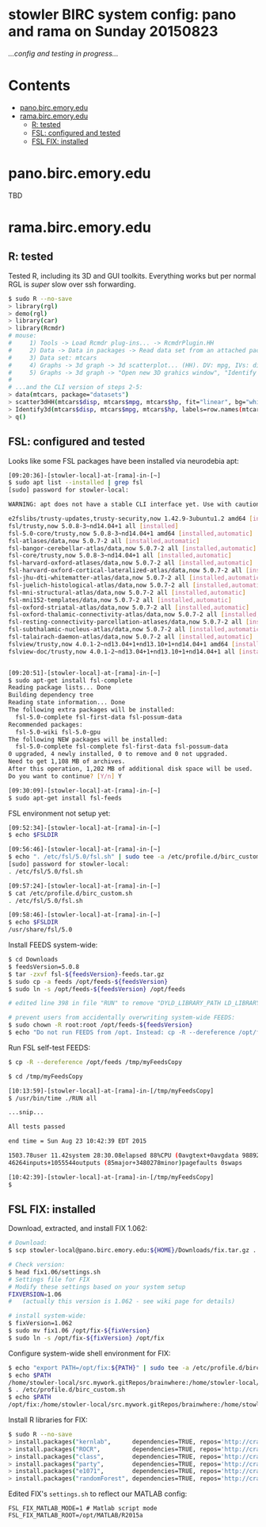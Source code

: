 # stowler BIRC system config: pano and rama on Sunday 20150823

_...config and testing in progress..._

Contents
=================

  * [pano\.birc\.emory\.edu](#panobircemoryedu)
  * [rama\.birc\.emory\.edu](#ramabircemoryedu)
    * [R: tested](#r-tested)
    * [FSL: configured and tested](#fsl-configured-and-tested)
    * [FSL FIX: installed](#fsl-fix-installed)


<!--
Created by [gh-md-toc](https://github.com/ekalinin/github-markdown-toc.go)
-->

# pano.birc.emory.edu

TBD

# rama.birc.emory.edu

## R: tested

Tested R, including its 3D and GUI toolkits. Everything works but per normal RGL is *super* slow over ssh forwarding.

```bash
$ sudo R --no-save
> library(rgl)
> demo(rgl)
> library(car)
> library(Rcmdr)
# mouse:
#     1) Tools -> Load Rcmdr plug-ins... -> RcmdrPlugin.HH
#     2) Data -> Data in packages -> Read data set from an attached package... -> PACKAGE: datasets, DATA SET: mtcars
#     3) Data set: mtcars
#     4) Graphs -> 3d graph -> 3d scatterplot... (HH). DV: mpg, IVs: disp, hp.
#     5) Graphs -> 3d graph -> "Open new 3D grahics window", "Identify observations with mouse", "Show surface grid lines" 
#
# ...and the CLI version of steps 2-5:
> data(mtcars, package="datasets")
> scatter3dHH(mtcars$disp, mtcars$mpg, mtcars$hp, fit="linear", bg="white", grid=TRUE, squares=FALSE, xlab="disp", ylab="mpg", zlab="hp")
> Identify3d(mtcars$disp, mtcars$mpg, mtcars$hp, labels=row.names(mtcars))
> q()
```

## FSL: configured and tested 

Looks like some FSL packages have been installed via neurodebia apt:

```bash
[09:20:36]-[stowler-local]-at-[rama]-in-[~]
$ sudo apt list --installed | grep fsl
[sudo] password for stowler-local:

WARNING: apt does not have a stable CLI interface yet. Use with caution in scripts.

e2fslibs/trusty-updates,trusty-security,now 1.42.9-3ubuntu1.2 amd64 [installed]
fsl/trusty,now 5.0.8-3~nd14.04+1 all [installed]
fsl-5.0-core/trusty,now 5.0.8-3~nd14.04+1 amd64 [installed,automatic]
fsl-atlases/data,now 5.0.7-2 all [installed,automatic]
fsl-bangor-cerebellar-atlas/data,now 5.0.7-2 all [installed,automatic]
fsl-core/trusty,now 5.0.8-3~nd14.04+1 all [installed,automatic]
fsl-harvard-oxford-atlases/data,now 5.0.7-2 all [installed,automatic]
fsl-harvard-oxford-cortical-lateralized-atlas/data,now 5.0.7-2 all [installed,automatic]
fsl-jhu-dti-whitematter-atlas/data,now 5.0.7-2 all [installed,automatic]
fsl-juelich-histological-atlas/data,now 5.0.7-2 all [installed,automatic]
fsl-mni-structural-atlas/data,now 5.0.7-2 all [installed,automatic]
fsl-mni152-templates/data,now 5.0.7-2 all [installed,automatic]
fsl-oxford-striatal-atlas/data,now 5.0.7-2 all [installed,automatic]
fsl-oxford-thalamic-connectivity-atlas/data,now 5.0.7-2 all [installed,automatic]
fsl-resting-connectivity-parcellation-atlases/data,now 5.0.7-2 all [installed,automatic]
fsl-subthalamic-nucleus-atlas/data,now 5.0.7-2 all [installed,automatic]
fsl-talairach-daemon-atlas/data,now 5.0.7-2 all [installed,automatic]
fslview/trusty,now 4.0.1-2~nd13.04+1+nd13.10+1+nd14.04+1 amd64 [installed,automatic]
fslview-doc/trusty,now 4.0.1-2~nd13.04+1+nd13.10+1+nd14.04+1 all [installed,automatic]


[09:20:51]-[stowler-local]-at-[rama]-in-[~]
$ sudo apt-get install fsl-complete
Reading package lists... Done
Building dependency tree
Reading state information... Done
The following extra packages will be installed:
  fsl-5.0-complete fsl-first-data fsl-possum-data
Recommended packages:
  fsl-5.0-wiki fsl-5.0-gpu
The following NEW packages will be installed:
  fsl-5.0-complete fsl-complete fsl-first-data fsl-possum-data
0 upgraded, 4 newly installed, 0 to remove and 0 not upgraded.
Need to get 1,108 MB of archives.
After this operation, 1,202 MB of additional disk space will be used.
Do you want to continue? [Y/n] Y

[09:30:09]-[stowler-local]-at-[rama]-in-[~]
$ sudo apt-get install fsl-feeds
```

FSL environment not setup yet:

```bash
[09:52:34]-[stowler-local]-at-[rama]-in-[~]
$ echo $FSLDIR

[09:56:46]-[stowler-local]-at-[rama]-in-[~]
$ echo ". /etc/fsl/5.0/fsl.sh" | sudo tee -a /etc/profile.d/birc_custom.sh
[sudo] password for stowler-local:
. /etc/fsl/5.0/fsl.sh

[09:57:24]-[stowler-local]-at-[rama]-in-[~]
$ cat /etc/profile.d/birc_custom.sh
. /etc/fsl/5.0/fsl.sh

[09:58:46]-[stowler-local]-at-[rama]-in-[~]
$ echo $FSLDIR
/usr/share/fsl/5.0
```

Install FEEDS system-wide:
```bash
$ cd Downloads
$ feedsVersion=5.0.8
$ tar -zxvf fsl-${feedsVersion}-feeds.tar.gz
$ sudo cp -a feeds /opt/feeds-${feedsVersion}
$ sudo ln -s /opt/feeds-${feedsVersion} /opt/feeds

# edited line 398 in file "RUN" to remove "DYLD_LIBRARY_PATH LD_LIBRARY_PATH"

# prevent users from accidentally overwriting system-wide FEEDS:
$ sudo chown -R root:root /opt/feeds-${feedsVersion}
$ echo "Do not run FEEDS from /opt. Instead: cp -R --dereference /opt/feeds /tmp/yourFeedsCopy" | sudo tee -a README-doNotRunFromOpt.txt
```

Run FSL self-test FEEDS:
```bash
$ cp -R --dereference /opt/feeds /tmp/myFeedsCopy

$ cd /tmp/myFeedsCopy

[10:13:59]-[stowler-local]-at-[rama]-in-[/tmp/myFeedsCopy]
$ /usr/bin/time ./RUN all

...snip...

All tests passed

end time = Sun Aug 23 10:42:39 EDT 2015

1503.78user 11.42system 28:30.08elapsed 88%CPU (0avgtext+0avgdata 988924maxresident)k
46264inputs+1055544outputs (85major+3480278minor)pagefaults 0swaps

[10:42:39]-[stowler-local]-at-[rama]-in-[/tmp/myFeedsCopy]
$
```

## FSL FIX: installed

Download, extracted, and install FIX 1.062:

```bash
# Download:
$ scp stowler-local@pano.birc.emory.edu:${HOME}/Downloads/fix.tar.gz .

# Check version:
$ head fix1.06/settings.sh
# Settings file for FIX
# Modify these settings based on your system setup
FIXVERSION=1.06
#   (actually this version is 1.062 - see wiki page for details)

# install system-wide:
$ fixVersion=1.062
$ sudo mv fix1.06 /opt/fix-${fixVersion}
$ sudo ln -s /opt/fix-${fixVersion} /opt/fix
```

Configure system-wide shell environment for FIX:
```bash
$ echo "export PATH=/opt/fix:${PATH}" | sudo tee -a /etc/profile.d/birc_custom.sh
$ echo $PATH
/home/stowler-local/src.mywork.gitRepos/brainwhere:/home/stowler-local/bin:/home/stowler-local/src.mywork.gitRepos/brainwhere:/home/stowler-local/bin:/usr/local/sbin:/usr/local/bin:/usr/sbin:/usr/bin:/sbin:/bin:/usr/games:/usr/local/games:/usr/lib/fsl/5.0
$ . /etc/profile.d/birc_custom.sh
$ echo $PATH
/opt/fix:/home/stowler-local/src.mywork.gitRepos/brainwhere:/home/stowler-local/bin:/home/stowler-local/src.mywork.gitRepos/brainwhere:/home/stowler-local/bin:/usr/local/sbin:/usr/local/bin:/usr/sbin:/usr/bin:/sbin:/bin:/usr/games:/usr/local/games:/usr/lib/fsl/5.0
```

Install R libraries for FIX:
```bash
$ sudo R --no-save
> install.packages("kernlab",      dependencies=TRUE, repos='http://cran.stat.ucla.edu')
> install.packages("ROCR",         dependencies=TRUE, repos='http://cran.stat.ucla.edu')
> install.packages("class",        dependencies=TRUE, repos='http://cran.stat.ucla.edu')
> install.packages("party",        dependencies=TRUE, repos='http://cran.stat.ucla.edu')
> install.packages("e1071",        dependencies=TRUE, repos='http://cran.stat.ucla.edu')
> install.packages("randomForest", dependencies=TRUE, repos='http://cran.stat.ucla.edu')
```

Edited FIX's `settings.sh` to reflect our MATLAB config:
```
FSL_FIX_MATLAB_MODE=1 # Matlab script mode
FSL_FIX_MATLAB_ROOT=/opt/MATLAB/R2015a
```

